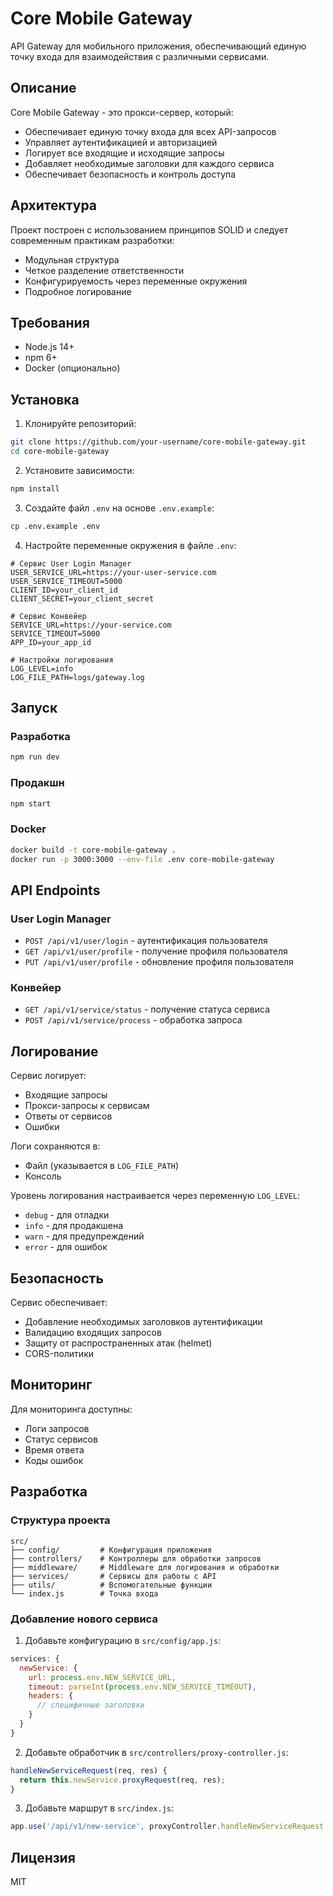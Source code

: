 # Core Mobile Gateway

API Gateway для мобильного приложения, обеспечивающий единую точку входа для взаимодействия с различными сервисами.

## Описание

Core Mobile Gateway - это прокси-сервер, который:
- Обеспечивает единую точку входа для всех API-запросов
- Управляет аутентификацией и авторизацией
- Логирует все входящие и исходящие запросы
- Добавляет необходимые заголовки для каждого сервиса
- Обеспечивает безопасность и контроль доступа

## Архитектура

Проект построен с использованием принципов SOLID и следует современным практикам разработки:
- Модульная структура
- Четкое разделение ответственности
- Конфигурируемость через переменные окружения
- Подробное логирование

## Требования

- Node.js 14+
- npm 6+
- Docker (опционально)

## Установка

1. Клонируйте репозиторий:
```bash
git clone https://github.com/your-username/core-mobile-gateway.git
cd core-mobile-gateway
```

2. Установите зависимости:
```bash
npm install
```

3. Создайте файл `.env` на основе `.env.example`:
```bash
cp .env.example .env
```

4. Настройте переменные окружения в файле `.env`:
```env
# Сервис User Login Manager
USER_SERVICE_URL=https://your-user-service.com
USER_SERVICE_TIMEOUT=5000
CLIENT_ID=your_client_id
CLIENT_SECRET=your_client_secret

# Сервис Конвейер
SERVICE_URL=https://your-service.com
SERVICE_TIMEOUT=5000
APP_ID=your_app_id

# Настройки логирования
LOG_LEVEL=info
LOG_FILE_PATH=logs/gateway.log
```

## Запуск

### Разработка
```bash
npm run dev
```

### Продакшн
```bash
npm start
```

### Docker
```bash
docker build -t core-mobile-gateway .
docker run -p 3000:3000 --env-file .env core-mobile-gateway
```

## API Endpoints

### User Login Manager
- `POST /api/v1/user/login` - аутентификация пользователя
- `GET /api/v1/user/profile` - получение профиля пользователя
- `PUT /api/v1/user/profile` - обновление профиля пользователя

### Конвейер
- `GET /api/v1/service/status` - получение статуса сервиса
- `POST /api/v1/service/process` - обработка запроса

## Логирование

Сервис логирует:
- Входящие запросы
- Прокси-запросы к сервисам
- Ответы от сервисов
- Ошибки

Логи сохраняются в:
- Файл (указывается в `LOG_FILE_PATH`)
- Консоль

Уровень логирования настраивается через переменную `LOG_LEVEL`:
- `debug` - для отладки
- `info` - для продакшена
- `warn` - для предупреждений
- `error` - для ошибок

## Безопасность

Сервис обеспечивает:
- Добавление необходимых заголовков аутентификации
- Валидацию входящих запросов
- Защиту от распространенных атак (helmet)
- CORS-политики

## Мониторинг

Для мониторинга доступны:
- Логи запросов
- Статус сервисов
- Время ответа
- Коды ошибок

## Разработка

### Структура проекта
```
src/
├── config/         # Конфигурация приложения
├── controllers/    # Контроллеры для обработки запросов
├── middleware/     # Middleware для логирования и обработки
├── services/       # Сервисы для работы с API
├── utils/          # Вспомогательные функции
└── index.js        # Точка входа
```

### Добавление нового сервиса

1. Добавьте конфигурацию в `src/config/app.js`:
```javascript
services: {
  newService: {
    url: process.env.NEW_SERVICE_URL,
    timeout: parseInt(process.env.NEW_SERVICE_TIMEOUT),
    headers: {
      // специфичные заголовки
    }
  }
}
```

2. Добавьте обработчик в `src/controllers/proxy-controller.js`:
```javascript
handleNewServiceRequest(req, res) {
  return this.newService.proxyRequest(req, res);
}
```

3. Добавьте маршрут в `src/index.js`:
```javascript
app.use('/api/v1/new-service', proxyController.handleNewServiceRequest.bind(proxyController));
```

## Лицензия

MIT